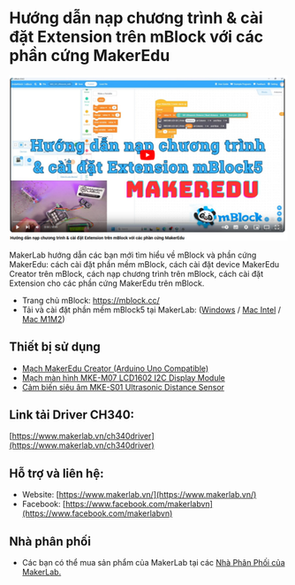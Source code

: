 # Hướng dẫn nạp chương trình & cài đặt Extension trên mBlock với các phần cứng MakerEdu
[![Huong dan su dung mBlock](/image/mblock.png)](https://www.youtube.com/watch?v=z7cMTtnZxIQ)

MakerLab hướng dẫn các bạn mới tìm hiểu về mBlock và phần cứng MakerEdu: cách cài đặt phần mềm mBlock, cách cài đặt device MakerEdu Creator trên mBlock, cách nạp chương trình trên mBlock, cách cài đặt Extension cho các phần cứng MakerEdu trên mBlock.
- Trang chủ mBlock: https://mblock.cc/
- Tải và cài đặt phần mềm mBlock5 tại MakerLab: ([Windows](https://www.mediafire.com/file/ma55iajd7glwmbo/%255BMakerLab.vn%255D_mBlock_V5.4.3_for_Windows.zip/file) / [Mac Intel](https://www.mediafire.com/file/pjfngy6d7ktb55f/%255BMakerLab.vn%255D_mBlock_V5.4.3_for_Mac_Intel.zip/file) / [Mac M1M2](https://www.mediafire.com/file/mfdkgpgnpa7uv2s/%255BMakerLab.vn%255D_mBlock_V5.4.3_for_Mac_M1M2.zip/file))

## Thiết bị sử dụng
- [Mạch MakerEdu Creator (Arduino Uno Compatible)](https://www.makerlab.vn/makereducreator)
- [Mạch màn hình MKE-M07 LCD1602 I2C Display Module](https://www.makerlab.vn/mkem07)
- [Cảm biến siêu âm MKE-S01 Ultrasonic Distance Sensor](https://www.makerlab.vn/mkes01)

## Link tải Driver CH340:
[https://www.makerlab.vn/ch340driver](https://www.makerlab.vn/ch340driver)

## Hỗ trợ và liên hệ:

- Website: [https://www.makerlab.vn/](https://www.makerlab.vn/)
- Facebook: [https://www.facebook.com/makerlabvn](https://www.facebook.com/makerlabvn)

## Nhà phân phối

- Các bạn có thể mua sản phẩm của MakerLab tại các [Nhà Phân Phối của MakerLab.](https://www.makerlab.vn/distributor/)
